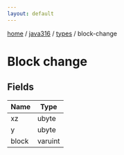 ```yaml
---
layout: default
---
```


[home](/)  /  [java316](/protocol/java316)  /  [types](/protocol/java316/types)  /  block-change

# Block change

## Fields

Name | Type
---|---
xz | ubyte
y | ubyte
block | varuint
